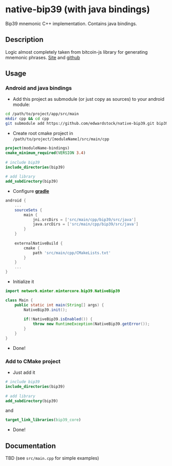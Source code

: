 # native-bip39 (with java bindings)
Bip39 mnemonic C++ implementation. Contains java bindings.


## Description
Logic almost completely taken from bitcoin-js library for generating mnemonic phrases.
[Site](https://iancoleman.io/bip39/) and [github](https://github.com/iancoleman/bip39)


## Usage

### Android and java bindings

* Add this project as submodule (or just copy as sources) to your android module:
```bash
cd /path/to/project/app/src/main
mkdir cpp && cd cpp
git submodule add https://github.com/edwardstock/native-bip39.git bip39
```
 
* Create root cmake project in `/path/to/project/[moduleName]/src/main/cpp`
```cmake
project(moduleName-bindings)
cmake_minimum_required(VERSION 3.4)
    
# include bip39
include_directories(bip39)
    
# add library
add_subdirectory(bip39)
```
 
* Configure [**gradle**](https://gradle.org/)

```groovy
android {
	...
	sourceSets {
		main {
	        jni.srcDirs = ['src/main/cpp/bip39/src/java']
	        java.srcDirs = ['src/main/cpp/bip39/src/java']
	    }
	}
	
	externalNativeBuild {
		cmake {
			path 'src/main/cpp/CMakeLists.txt'
	    }
	}
	...
}
 ```
 
* Initialize it
```java
import network.minter.mintercore.bip39.NativeBip39

class Main {
	public static int main(String[] args) {
		NativeBip39.init();
		
		if(!NativeBip39.isEnabled()) {
			throw new RuntimeException(NativeBip39.getError());
		}
	}
}
```

* Done!


### Add to CMake project

* Just add it
```cmake
# include bip39
include_directories(bip39)
    
# add library
add_subdirectory(bip39)
```

 and 
```cmake
target_link_libraries(bip39_core)
```

* Done!



## Documentation
TBD (see `src/main.cpp` for simple examples)


